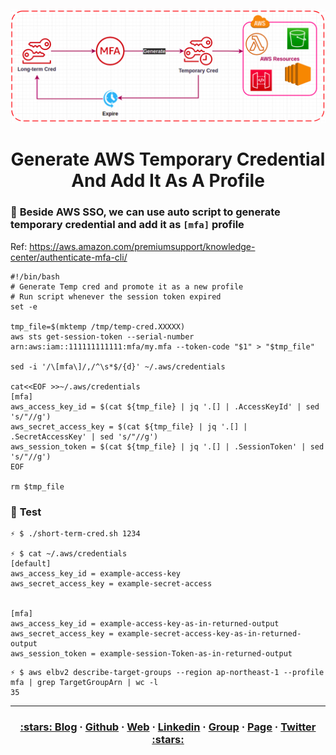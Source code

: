 <p align="center">
  <a href="https://dev.to/vumdao">
    <img alt="Generate AWS Temporary Credential And Add It As A Profile" src="https://github.com/vumdao/gen-aws-temp-cred/blob/master/cover.png?raw=true" width="700" />
  </a>
</p>
<h1 align="center">
  <div><b>Generate AWS Temporary Credential And Add It As A Profile</b></div>
</h1>

### 🚀 **Beside AWS SSO, we can use auto script to generate temporary credential and add it as `[mfa]` profile**
Ref: https://aws.amazon.com/premiumsupport/knowledge-center/authenticate-mfa-cli/

```
#!/bin/bash
# Generate Temp cred and promote it as a new profile
# Run script whenever the session token expired
set -e

tmp_file=$(mktemp /tmp/temp-cred.XXXXX)
aws sts get-session-token --serial-number arn:aws:iam::111111111111:mfa/my.mfa --token-code "$1" > "$tmp_file"

sed -i '/\[mfa\]/,/^\s*$/{d}' ~/.aws/credentials

cat<<EOF >>~/.aws/credentials
[mfa]
aws_access_key_id = $(cat ${tmp_file} | jq '.[] | .AccessKeyId' | sed 's/"//g')
aws_secret_access_key = $(cat ${tmp_file} | jq '.[] | .SecretAccessKey' | sed 's/"//g')
aws_session_token = $(cat ${tmp_file} | jq '.[] | .SessionToken' | sed 's/"//g')
EOF

rm $tmp_file
```

### 🚀 **Test**

```
⚡ $ ./short-term-cred.sh 1234

⚡ $ cat ~/.aws/credentials
[default]
aws_access_key_id = example-access-key
aws_secret_access_key = example-secret-access


[mfa]
aws_access_key_id = example-access-key-as-in-returned-output
aws_secret_access_key = example-secret-access-key-as-in-returned-output
aws_session_token = example-session-Token-as-in-returned-output
```

```
⚡ $ aws elbv2 describe-target-groups --region ap-northeast-1 --profile mfa | grep TargetGroupArn | wc -l 
35
```

---

<h3 align="center">
  <a href="https://dev.to/vumdao">:stars: Blog</a>
  <span> · </span>
  <a href="https://github.com/vumdao/">Github</a>
  <span> · </span>
  <a href="https://vumdao.hashnode.dev/">Web</a>
  <span> · </span>
  <a href="https://www.linkedin.com/in/vu-dao-9280ab43/">Linkedin</a>
  <span> · </span>
  <a href="https://www.linkedin.com/groups/12488649/">Group</a>
  <span> · </span>
  <a href="https://www.facebook.com/CloudOpz-104917804863956">Page</a>
  <span> · </span>
  <a href="https://twitter.com/VuDao81124667">Twitter :stars:</a>
</h3>

